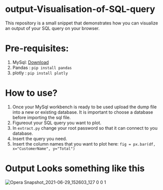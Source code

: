 # output-Visualisation-of-SQL-query
This repository is a small snippet that demonstrates how you can visualize an output of your SQL query on your browser. 

# Pre-requisites:
1. MySql: [Download](https://www.liquidweb.com/kb/install-mysql-windows)
2. Pandas : `pip install pandas`
3. plotly : `pip install plotly`

# How to use? 
1. Once your MySql workbench is ready to be used upload the dump file into a new or existing database. It is important to choose a database before importing the sql file. 
2. Figureout your SQL query you want to plot. 
3. In `extract.py` change your root password so that it can connect to you database. 
4. Insert the query you need.
5. Insert the column names that you want to plot here: `fig = px.bar(df, x="CustomerName", y="Total")`


# Output Looks something like this
![Opera Snapshot_2021-06-29_152603_127 0 0 1](https://user-images.githubusercontent.com/51456430/123778082-626c1a80-d8ee-11eb-8fdc-825c5568ffcb.png)
